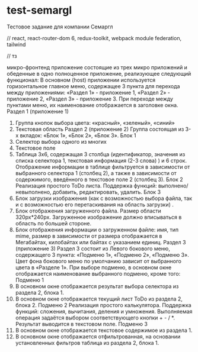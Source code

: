 # test-semargl
Тестовое задание для компании Семаргл

// react, react-router-dom 6, redux-toolkit, webpack module federation, tailwind

// тз

микро-фронтенд приложение состоящие из трех микро приложений и
обеденные в одно полноценное приложение, реализующее следующий функционал:
В основном (host) приложении используется горизонтальное главное меню, содержащее 3 пункта
для перехода между приложениями: «Раздел 1» - приложение 1, «Раздел 2» - приложение 2,
«Раздел 3» - приложение 3. При переходе между пунктами меню, их наименование отображается в
заголовке окна.
Раздел 1 (приложение 1)
1. Группа кнопок выбора цвета: «красный», «зеленый», «синий»
2. Текстовая область
Раздел 2 (приложение 2)
Группа состоящая из 3-х вкладок: «Блок 1», «Блок 2», «Блок 3».
Блок 1
1. Селектор выбора одного из многих
2. Текстовое поле
3. Таблица 3x6, содержащая 3 столбца (идентификатор, значения из списка селектора 1,
текстовая информация (2-3 слова) ) и 6 строк.
Отображение информации в таблице фильтруется в зависимости от выбранного селектора 1
(столбец 2), а также в зависимости от содержимого, введённого в текстовое поле 2 (столбец
3).
Блок 2
Реализация простого ToDo листа. Поддержка функций: выполнено/невыполнено, добавить,
редактировать, удалить.
Блок 3
1. Блок загрузки изображения (как с возможностью выбора файла, так и с возможностью его
перетаскивания на область загрузки) .
2. Блок отображения загруженного файла. Размер области 320px*240px. Загруженное
изображение должно вписываться в область по большей стороне.
3. Блок отображения информации о загруженном файле: имя, тип mime, размер в зависимости
от размера отображается в Мегабайтах, килобайтах или байтах с указанием единиц.
Раздел 3 (приложение 3)
Раздел 3 состоит из Левого бокового меню, содержащего 3 пункта: «Подменю 1», «Подменю 2»,
«Подменю 3». Цвет фона бокового меню по умолчанию зависит от выбранного цвета в «Разделе 1».
При выборе подменю, в основном окне отображается наименование выбранного подменю, кроме
того:
Подменю 1
1. В основном окне отображается результат выбора селектора из раздела 2, блока 1.
2. В основном окне отображается текущий лист ToDo из раздела 2, блока 2.
Подменю 2
Реализация простого калькулятора. Поддержка функций: сложения, вычитания, деления и
умножения. Выполняемая операция задаётся выбором соответствующего кнопки + - / *.  Результат выводится в текстовом поле.
Подменю 3
1. В основном окне отображается текстовое содержимое из раздела 1.
2. В основном окне отображается отфильтрованная, на основании установленных фильтров
таблица из раздела 2, блока 1.
